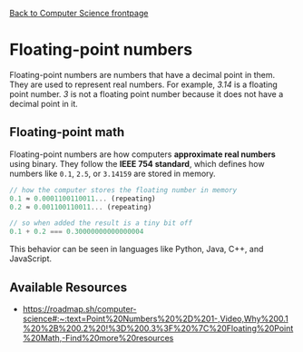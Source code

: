 [Back to Computer Science frontpage](computer-science.md)

# Floating-point numbers

Floating-point numbers are numbers that have a decimal point in them. They are used to represent real numbers. For example, *3.14* is a floating point number. *3* is not a floating point number because it does not have a decimal point in it.

## Floating-point math

Floating-point numbers are how computers **approximate real numbers** using binary. They follow the **IEEE 754 standard**, which defines how numbers like `0.1`, `2.5`, or `3.14159` are stored in memory.

```JAVASCRIPT
// how the computer stores the floating number in memory
0.1 ≈ 0.0001100110011... (repeating)
0.2 ≈ 0.001100110011... (repeating)

// so when added the result is a tiny bit off
0.1 + 0.2 === 0.30000000000000004
```

This behavior can be seen in languages like Python, Java, C++, and JavaScript.
## Available Resources

- https://roadmap.sh/computer-science#:~:text=Point%20Numbers%20%2D%201-,Video,Why%200.1%20%2B%200.2%20!%3D%200.3%3F%20%7C%20Floating%20Point%20Math,-Find%20more%20resources
